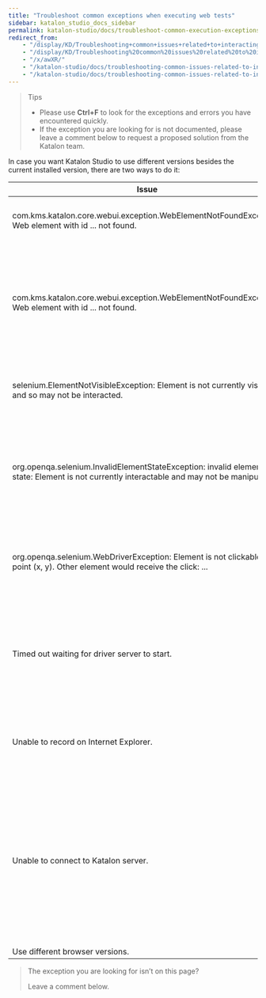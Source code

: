 ```yaml
---
title: "Troubleshoot common exceptions when executing web tests"
sidebar: katalon_studio_docs_sidebar
permalink: katalon-studio/docs/troubleshoot-common-execution-exceptions-web-test.html
redirect_from:
    - "/display/KD/Troubleshooting+common+issues+related+to+interacting+with+an+element/"
    - "/display/KD/Troubleshooting%20common%20issues%20related%20to%20interacting%20with%20an%20element/"
    - "/x/awXR/"
    - "/katalon-studio/docs/troubleshooting-common-issues-related-to-interacting-with-an-element/"
    - "/katalon-studio/docs/troubleshooting-common-issues-related-to-interacting-with-an-element.html"
---
```


> Tips
>
>* Please use **Ctrl+F** to look for the exceptions and errors you have encountered quickly.
>* If the exception you are looking for is not documented, please leave a comment below to request a proposed solution from the Katalon team.

<table>
    <thead>
        <tr>
            <th>Issue</th>
            <th>Solution</th>
        </tr>
    </thead>
    <tbody>
        <tr>
            <td>
                    com.kms.katalon.core.webui.exception.WebElementNotFoundException: Web element with id ... not found.</td>
            <td>
                    <p>Update WebDriver via the Katalon tool:</p>
                    On main toolbar, select 
                    <b>Tool &gt;&nbsp;Update WebDrivers&nbsp;&gt; select the corresponding browser in the drop-down list.</b>
</code></pre>
                </ul>
                    </li>
            </td>
        </tr>
        <tr>
            <td>com.kms.katalon.core.webui.exception.WebElementNotFoundException: Web element with id ... not found.</td>
            <td>
                <p>
                    Try one of the following solutions to resolve the issue:
                <ol>
                    <li>Correct the element's XPath locator.
                        <ul>
                            <li>Open your page using Chrome.</li>
                            <li>Right-click on your desired test object &gt;&nbsp;select <b>Inspect</b>.</li>
                            <li>In the <b>Elements</b> tab of <strong>DevTool</strong>, right-click on your target object and select <b>Copy</b> &gt;&nbsp;<b>Copy XPath</b>.
                            <li>Open your test object in Katalon Studio &gt;&nbsp;update XPath property with the copied value.</li>
                        </ul>
                    </li>
                    <li><a href="https://docs.katalon.com/katalon-studio/docs/optimizing-object-identification-and-tools.html">Optimize object identification and tools.</a></li>
                </p>
                </ol>
            </td>
        </tr>
        <tr>
            <td>
                selenium.ElementNotVisibleException: Element is not currently visible and so may not be interacted.
            </td>
            <td>
            Add the <a href="display/KD/%5BWebUI%5D+Wait+For+Element+Visible">Wait For Element Visible</a> step before the one having this issue. For example:
            <pre><code class="language-groovy">WebUI.openBrowser('http://demoaut.katalon.com')
WebUI.waitForElementVisible(findtestObject('btn_Login'),30)
WebUI.click(findTestObject('btn_Login'))</code></pre>
            </td>
        </tr>
        <tr>
            <td>org.openqa.selenium.InvalidElementStateException: invalid element state: Element is not currently interactable and may not be manipulated.</td>
            <td>
                <p>
                    Try one of the following solutions to resolve the issue:
                    <ol>
                        <li>Wait until the element is visible.
                        <li>Set a value directly using Javascript.
                    </ol>
                        <pre><code class="language-groovy">import com.kms.katalon.core.webui common.WebUiCommonHelper
WebElement element = WebUiCommonHelper.findWebElement(findTestObject('your/object'),30)
WebUI.executeJavaScript("arguments[0].value='Your Value'", Arrays.asList(element))</code></pre>
                </p>
            </td>
        </tr>
        <tr>
            <td>org.openqa.selenium.WebDriverException: Element is not clickable at point (x, y). Other element would receive the click: ...</td>
            <td>
                <p> 
                    Click on the element using <a href="/display/KD/%5BWebUI%5D+Execute+JavaScript">Javascript</a> instead.
                    <pre><code>import com.kms.katalon.core.webui.common.WebUiCommonHelper
WebElement element = WebUiCommonHelper.findWebElement(findTestObject('your/object'),30)
WebUI.executeJavaScript("arguments[0].click", Arrays.asList(element))</code></pre>
                </p>
            </td>
        </tr>
        <tr>
            <td>Timed out waiting for driver server to start.</td>
            <td>
                    <ul>
                        <li>Download correct Edge driver from this page: <a href="https://developer.microsoft.com/en-us/microsoft-edge/tools/webdriver/">https://developer.microsoft.com/en-us/microsoft-edge/tools/webdriver/</a> based on your OS build (Go to <b>Start</b> > <b>Settings</b> > <b>System</b> > <b>About</b> and locate the number next to OS Build on the screen).
                        <li>Copy downloaded Edge driver and replace it in existing edgedriver folder of Katalon Studio. For example: <strong>C:\\Katalon\_Studio\_Windows_64-4.8\\configuration\\resources\\drivers\\edgedriver</strong>
                    </ul>
            </td>
        </tr>
        <tr>
            <td>Unable to record on Internet Explorer.</td>
            <td>
                <ul>
                    <li>Open 'Manage Add-ons' in Internet Explorer: <a href="https://support.microsoft.com/en-us/help/17447/windows-internet-explorer-11-manage-add-ons">https://support.microsoft.com/en-us/help/17447/windows-internet-explorer-11-manage-add-ons</a>.
                    <li>Enable the RecorderExtension.RecorderBHO.
                    <img src="https://github.com/katalon-studio/docs-images/raw/master/katalon-studio/docs/troubleshooting-web-automated-testing/image2017-10-27-163A293A17.png" width=85%>
                <ul>
            </td>
        </tr>
        <tr>
            <td>Unable to connect to Katalon server.</td>
            <td>
                <p>
                    Allow the following .exe files to communicate through Windows Firewall. Here is the full <a href="https://www.howtogeek.com/howto/uncategorized/how-to-create-exceptions-in-windows-vista-firewall/">guide</a> to access this interface:
                </p>
                    <ul>
                        <li> geckodriver.exe
                        <li> chromedriver.exe
                        <li> iedriverserver.exe
                    </ul>
                <p> 
                    These executable files can be located in: <strong>&lt;Katalon Studio folder&gt;\\configuration\\resources\\drivers</strong>.
                </p>
                <img src="https://github.com/katalon-studio/docs-images/raw/master/katalon-studio/docs/troubleshooting-web-automated-testing/Screen-Shot-2018-04-24-at-13.51.51.png" width=85%>
                <img src="https://github.com/katalon-studio/docs-images/raw/master/katalon-studio/docs/troubleshooting-web-automated-testing/Screen-Shot-2018-04-24-at-13.51.41.png" width=85%>
                <p>
                    You may also need to add Google Chrome (chrome.exe) and Firefox (firefox.exe) in the worst case if your current Windows Firewall block them as well.
                </p>
            </td>
        </tr>
        <tr>
            <td>Use different browser versions.</td>
                    In case you want Katalon Studio to use different versions besides the current installed version, there are two ways to do it:
                </p>
    </tbody>
</table>





> The exception you are looking for isn’t on this page?
>
> Leave a comment below.
